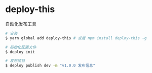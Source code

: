 # deploy-this
自动化发布工具

```bash
# 安装
$ yarn global add deploy-this # 或者 npm install deploy-this -g

# 初始化配置文件
$ deploy init

# 发布项目
$ deploy publish dev -m "v1.0.0 发布信息"
```